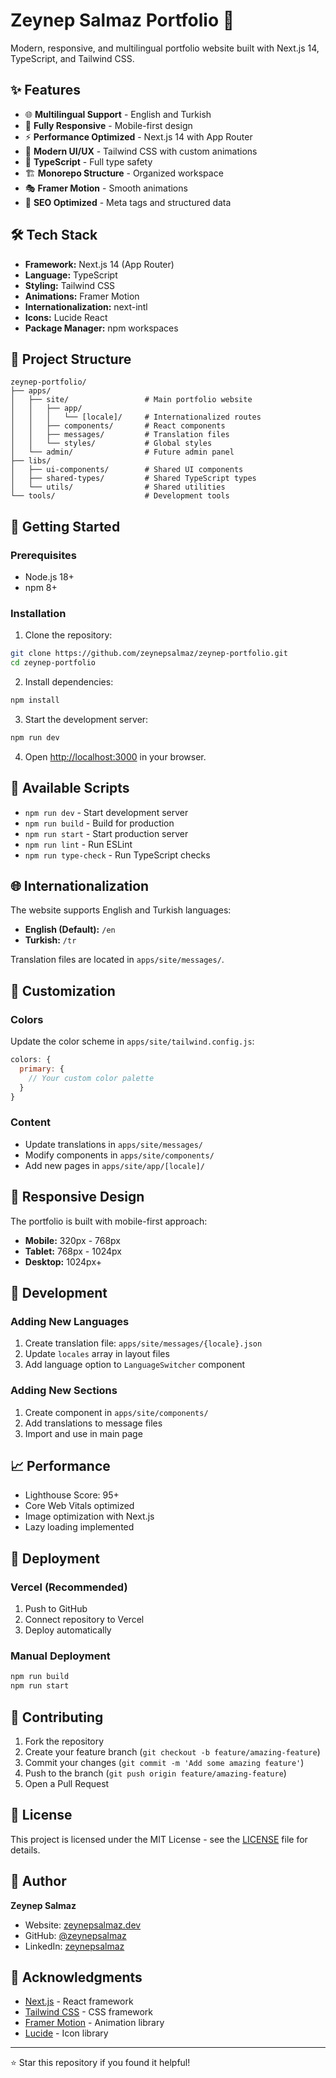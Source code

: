 # Zeynep Salmaz Portfolio 🚀

Modern, responsive, and multilingual portfolio website built with Next.js 14, TypeScript, and Tailwind CSS.

## ✨ Features

- 🌐 **Multilingual Support** - English and Turkish
- 📱 **Fully Responsive** - Mobile-first design
- ⚡ **Performance Optimized** - Next.js 14 with App Router
- 🎨 **Modern UI/UX** - Tailwind CSS with custom animations
- 🔧 **TypeScript** - Full type safety
- 🏗️ **Monorepo Structure** - Organized workspace
- 🎭 **Framer Motion** - Smooth animations
- 🌙 **SEO Optimized** - Meta tags and structured data

## 🛠️ Tech Stack

- **Framework:** Next.js 14 (App Router)
- **Language:** TypeScript
- **Styling:** Tailwind CSS
- **Animations:** Framer Motion
- **Internationalization:** next-intl
- **Icons:** Lucide React
- **Package Manager:** npm workspaces

## 📁 Project Structure

```
zeynep-portfolio/
├── apps/
│   ├── site/                 # Main portfolio website
│   │   ├── app/
│   │   │   └── [locale]/     # Internationalized routes
│   │   ├── components/       # React components
│   │   ├── messages/         # Translation files
│   │   └── styles/           # Global styles
│   └── admin/                # Future admin panel
├── libs/
│   ├── ui-components/        # Shared UI components
│   ├── shared-types/         # Shared TypeScript types
│   └── utils/                # Shared utilities
└── tools/                    # Development tools
```

## 🚀 Getting Started

### Prerequisites

- Node.js 18+ 
- npm 8+

### Installation

1. Clone the repository:
```bash
git clone https://github.com/zeynepsalmaz/zeynep-portfolio.git
cd zeynep-portfolio
```

2. Install dependencies:
```bash
npm install
```

3. Start the development server:
```bash
npm run dev
```

4. Open [http://localhost:3000](http://localhost:3000) in your browser.

## 📜 Available Scripts

- `npm run dev` - Start development server
- `npm run build` - Build for production
- `npm run start` - Start production server
- `npm run lint` - Run ESLint
- `npm run type-check` - Run TypeScript checks

## 🌐 Internationalization

The website supports English and Turkish languages:

- **English (Default):** `/en`
- **Turkish:** `/tr`

Translation files are located in `apps/site/messages/`.

## 🎨 Customization

### Colors

Update the color scheme in `apps/site/tailwind.config.js`:

```javascript
colors: {
  primary: {
    // Your custom color palette
  }
}
```

### Content

- Update translations in `apps/site/messages/`
- Modify components in `apps/site/components/`
- Add new pages in `apps/site/app/[locale]/`

## 📱 Responsive Design

The portfolio is built with mobile-first approach:

- **Mobile:** 320px - 768px
- **Tablet:** 768px - 1024px  
- **Desktop:** 1024px+

## 🔧 Development

### Adding New Languages

1. Create translation file: `apps/site/messages/{locale}.json`
2. Update `locales` array in layout files
3. Add language option to `LanguageSwitcher` component

### Adding New Sections

1. Create component in `apps/site/components/`
2. Add translations to message files
3. Import and use in main page

## 📈 Performance

- Lighthouse Score: 95+
- Core Web Vitals optimized
- Image optimization with Next.js
- Lazy loading implemented

## 🚀 Deployment

### Vercel (Recommended)

1. Push to GitHub
2. Connect repository to Vercel
3. Deploy automatically

### Manual Deployment

```bash
npm run build
npm run start
```

## 🤝 Contributing

1. Fork the repository
2. Create your feature branch (`git checkout -b feature/amazing-feature`)
3. Commit your changes (`git commit -m 'Add some amazing feature'`)
4. Push to the branch (`git push origin feature/amazing-feature`)
5. Open a Pull Request

## 📄 License

This project is licensed under the MIT License - see the [LICENSE](LICENSE) file for details.

## 👤 Author

**Zeynep Salmaz**

- Website: [zeynepsalmaz.dev](https://zeynepsalmaz.dev)
- GitHub: [@zeynepsalmaz](https://github.com/zeynepsalmaz)
- LinkedIn: [zeynepsalmaz](https://linkedin.com/in/zeynepsalmaz)

## 🙏 Acknowledgments

- [Next.js](https://nextjs.org/) - React framework
- [Tailwind CSS](https://tailwindcss.com/) - CSS framework
- [Framer Motion](https://framer.com/motion/) - Animation library
- [Lucide](https://lucide.dev/) - Icon library

---

⭐ Star this repository if you found it helpful!
